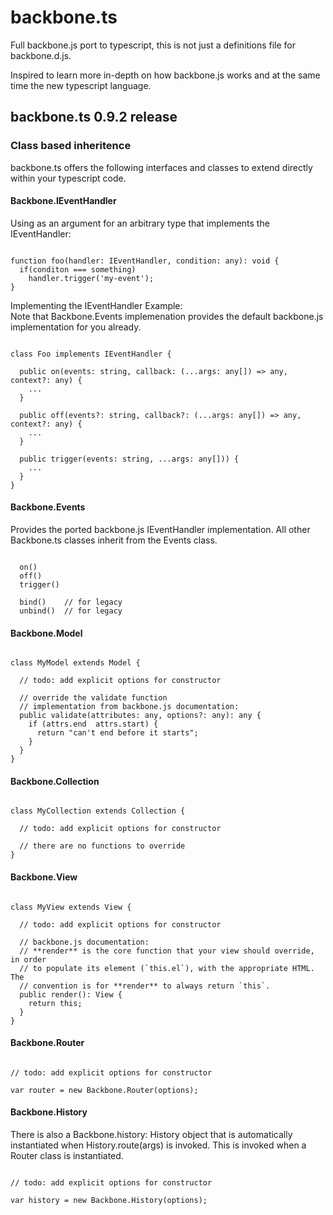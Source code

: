 backbone.ts
===========

Full backbone.js port to typescript, this is not just a definitions file for backbone.d.js.

Inspired to learn more in-depth on how backbone.js works and at the same time the new typescript language.

## backbone.ts 0.9.2 release

### Class based inheritence

backbone.ts offers the following interfaces and classes to extend directly within your typescript code.

#### Backbone.IEventHandler

Using as an argument for an arbitrary type that implements the IEventHandler:
<pre><code>
function foo(handler: IEventHandler, condition: any): void {
  if(conditon === something) 
    handler.trigger('my-event');
}
</code></pre>

Implementing the IEventHandler Example: <br />
Note that Backbone.Events implemenation provides the default
backbone.js implementation for you already.
<pre><code>
class Foo implements IEventHandler {

  public on(events: string, callback: (...args: any[]) => any, context?: any) {
    ...
  }

  public off(events?: string, callback?: (...args: any[]) => any, context?: any) {
    ...
  }

  public trigger(events: string, ...args: any[])) {
    ...
  }
}
</code></pre>

#### Backbone.Events

Provides the ported backbone.js IEventHandler implementation.  All other Backbone.ts classes inherit from the Events class.
<pre><code>
  on()
  off()
  trigger()
  
  bind()    // for legacy
  unbind()  // for legacy
</code></pre>


#### Backbone.Model

<pre><code>
class MyModel extends Model {

  // todo: add explicit options for constructor

  // override the validate function
  // implementation from backbone.js documentation:
  public validate(attributes: any, options?: any): any {
    if (attrs.end  attrs.start) {
      return "can't end before it starts";
    }
  }
}
</code></pre>

#### Backbone.Collection

<pre><code>
class MyCollection extends Collection {

  // todo: add explicit options for constructor

  // there are no functions to override
}
</code></pre>

#### Backbone.View

<pre><code>
class MyView extends View {

  // todo: add explicit options for constructor

  // backbone.js documentation:
  // **render** is the core function that your view should override, in order
  // to populate its element (`this.el`), with the appropriate HTML. The
  // convention is for **render** to always return `this`.
  public render(): View {
    return this;
  }
}
</code></pre>

#### Backbone.Router

<pre><code>
// todo: add explicit options for constructor

var router = new Backbone.Router(options);
</code></pre>

#### Backbone.History

There is also a Backbone.history: History object that is automatically instantiated when History.route(args) is invoked.  This is invoked when a Router class is instantiated.

<pre><code>
// todo: add explicit options for constructor

var history = new Backbone.History(options);
</code></pre>